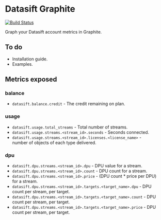 # Datasift Graphite

[![Build Status](https://travis-ci.org/lextoumbourou/datasift-graphite.svg?branch=master)](https://travis-ci.org/lextoumbourou/datasift-graphite)

Graph your Datasift account metrics in Graphite.

## To do

* Installation guide.
* Examples.

## Metrics exposed

### balance

* ``datasift.balance.credit`` - The credit remaining on plan.

### usage

* ``datasift.usage.total_streams`` - Total number of streams.
* ``datasift.usage.streams.<stream_id>.seconds`` - Seconds connected.
* ``datasift.usage.streams.<stream_id>.licenses.<license_name>`` - number of objects of each type delivered.

### dpu

* ``datasift.dpu.streams.<stream_id>.dpu`` - DPU value for a stream.
* ``datasift.dpu.streams.<stream_id>.count`` - DPU count for a stream.
* ``datasift.dpu.streams.<stream_id>.price`` - (DPU count * price per DPU) for a stream.
* ``datasift.dpu.streams.<stream_id>.targets.<target_name>.dpu`` - DPU count per stream, per target.
* ``datasift.dpu.streams.<stream_id>.targets.<target_name>.count`` - DPU count per stream, per target.
* ``datasift.dpu.streams.<stream_id>.targets.<target_name>.price`` - DPU count per stream, per target.
